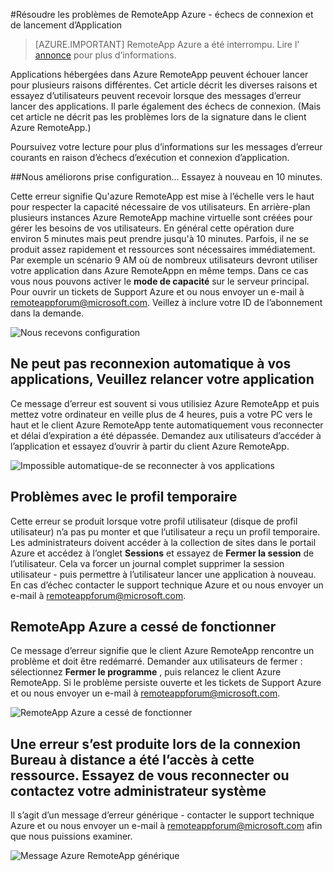 <properties 
    pageTitle="Résolution des problèmes RemoteApp Azure - échecs d’exécution et connexion d’Application | Microsoft Azure" 
    description="Découvrez comment résoudre les problèmes de démarrage et la liaison vers des applications dans Azure RemoteApp." 
    services="remoteapp" 
    documentationCenter="" 
    authors="ericorman" 
    manager="mbaldwin" />

<tags 
    ms.service="remoteapp" 
    ms.workload="compute" 
    ms.tgt_pltfrm="na" 
    ms.devlang="na" 
    ms.topic="article" 
    ms.date="08/15/2016" 
    ms.author="elizapo" />



#<a name="troubleshoot-azure-remoteapp---application-launch-and-connection-failures"></a>Résoudre les problèmes de RemoteApp Azure - échecs de connexion et de lancement d’Application 

> [AZURE.IMPORTANT]
> RemoteApp Azure a été interrompu. Lire l' [annonce](https://go.microsoft.com/fwlink/?linkid=821148) pour plus d’informations.

Applications hébergées dans Azure RemoteApp peuvent échouer lancer pour plusieurs raisons différentes. Cet article décrit les diverses raisons et essayez d’utilisateurs peuvent recevoir lorsque des messages d’erreur lancer des applications. Il parle également des échecs de connexion. (Mais cet article ne décrit pas les problèmes lors de la signature dans le client Azure RemoteApp.)  

Poursuivez votre lecture pour plus d’informations sur les messages d’erreur courants en raison d’échecs d’exécution et connexion d’application.

##<a name="were-getting-you-set-up-try-again-in-10-minutes"></a>Nous améliorons prise configuration... Essayez à nouveau en 10 minutes.

Cette erreur signifie Qu'azure RemoteApp est mise à l’échelle vers le haut pour respecter la capacité nécessaire de vos utilisateurs. En arrière-plan plusieurs instances Azure RemoteApp machine virtuelle sont créées pour gérer les besoins de vos utilisateurs. En général cette opération dure environ 5 minutes mais peut prendre jusqu'à 10 minutes. Parfois, il ne se produit assez rapidement et ressources sont nécessaires immédiatement. Par exemple un scénario 9 AM où de nombreux utilisateurs devront utiliser votre application dans Azure RemoteAppn en même temps. Dans ce cas vous nous pouvons activer le **mode de capacité** sur le serveur principal. Pour ouvrir un tickets de Support Azure et ou nous envoyer un e-mail à [remoteappforum@microsoft.com](mailto:remoteappforum@microsoft.com). Veillez à inclure votre ID de l’abonnement dans la demande.  

![Nous recevons configuration](./media/remoteapp-apptrouble/ra-apptrouble1.png)

## <a name="could-not-auto-reconnect-to-your-applications-please-re-launch-your-application"></a>Ne peut pas reconnexion automatique à vos applications, Veuillez relancer votre application  

Ce message d’erreur est souvent si vous utilisiez Azure RemoteApp et puis mettez votre ordinateur en veille plus de 4 heures, puis a votre PC vers le haut et le client Azure RemoteApp tente automatiquement vous reconnecter et délai d’expiration a été dépassée.  Demandez aux utilisateurs d’accéder à l’application et essayez d’ouvrir à partir du client Azure RemoteApp.

![Impossible automatique-de se reconnecter à vos applications](./media/remoteapp-apptrouble/ra-apptrouble2.png) 

## <a name="problems-with-the-temp-profile"></a>Problèmes avec le profil temporaire 

Cette erreur se produit lorsque votre profil utilisateur (disque de profil utilisateur) n’a pas pu monter et que l’utilisateur a reçu un profil temporaire.  Les administrateurs doivent accéder à la collection de sites dans le portail Azure et accédez à l’onglet **Sessions** et essayez de **Fermer la session** de l’utilisateur. Cela va forcer un journal complet supprimer la session utilisateur - puis permettre à l’utilisateur lancer une application à nouveau. En cas d’échec contacter le support technique Azure et ou nous envoyer un e-mail à [remoteappforum@microsoft.com](mailto:remoteappforum@microsoft.com).

## <a name="azure-remoteapp-has-stopped-working"></a>RemoteApp Azure a cessé de fonctionner

Ce message d’erreur signifie que le client Azure RemoteApp rencontre un problème et doit être redémarré. Demander aux utilisateurs de fermer : sélectionnez **Fermer le programme** , puis relancez le client Azure RemoteApp.  Si le problème persiste ouverte et les tickets de Support Azure et ou nous envoyer un e-mail à [remoteappforum@microsoft.com](mailto:remoteappforum@microsoft.com).

![RemoteApp Azure a cessé de fonctionner](./media/remoteapp-apptrouble/ra-apptrouble3.png)  

## <a name="an-error-occurred-while-remote-desktop-connection-was-accessing-this-resource-retry-the-connection-or-contact-your-system-administrator"></a>Une erreur s’est produite lors de la connexion Bureau à distance a été l’accès à cette ressource. Essayez de vous reconnecter ou contactez votre administrateur système

Il s’agit d’un message d’erreur générique - contacter le support technique Azure et ou nous envoyer un e-mail à [remoteappforum@microsoft.com](mailto:remoteappforum@microsoft.com) afin que nous puissions examiner. 

![Message Azure RemoteApp générique](./media/remoteapp-apptrouble/ra-apptrouble4.png) 